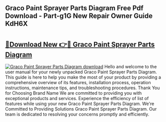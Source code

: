 ## Graco Paint Sprayer Parts Diagram Free Pdf Download - Part-g1G New Repair Owner Guide KdH6X

# <h2><a href="http://dfl0bs.blite.top/?on=Graco+Paint+Sprayer+Parts+Diagram">🔗Download New 👉🔴 Graco Paint Sprayer Parts Diagram</a></h2>

[![Graco Paint Sprayer Parts Diagram download](https://i.imgur.com/lujVjoI.png)](http://dfl0bs.blite.top/?on=Graco+Paint+Sprayer+Parts+Diagram)
Hello and welcome to the user manual for your newly unpacked Graco Paint Sprayer Parts Diagram. This guide is here to help you make the most of your product by providing a comprehensive overview of its features, installation process, operation instructions, maintenance tips, and troubleshooting procedures. Thank You for Choosing Brand Name We are committed to providing you with exceptional products and services. Experience the efficiency of list of features while using your new Graco Paint Sprayer Parts Diagram. We're Committed to Providing Solutions Graco Paint Sprayer Parts Diagram. Our team is dedicated to resolving your concerns promptly and efficiently.
